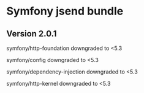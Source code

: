 # Symfony jsend bundle

## Version 2.0.1

symfony/http-foundation downgraded to <5.3

symfony/config downgraded to <5.3

symfony/dependency-injection downgraded to <5.3

symfony/http-kernel downgraded to <5.3
